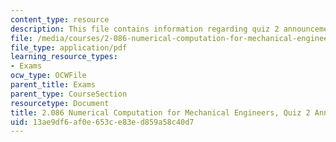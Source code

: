 ```yaml
---
content_type: resource
description: This file contains information regarding quiz 2 announcement.
file: /media/courses/2-086-numerical-computation-for-mechanical-engineers-spring-2013/13ae9df6af0e653ce83ed859a58c40d7_MIT2_086S13_quiz2_Announ.pdf
file_type: application/pdf
learning_resource_types:
- Exams
ocw_type: OCWFile
parent_title: Exams
parent_type: CourseSection
resourcetype: Document
title: 2.086 Numerical Computation for Mechanical Engineers, Quiz 2 Announcement
uid: 13ae9df6-af0e-653c-e83e-d859a58c40d7
---
```

